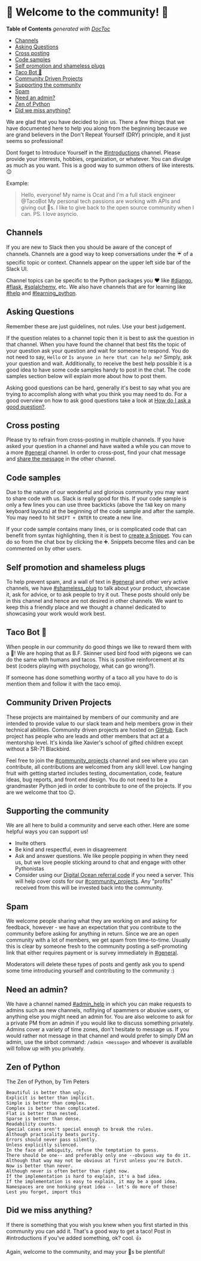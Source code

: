 
# :tada: Welcome to the community! :tada:

<!-- START doctoc generated TOC please keep comment here to allow auto update -->
<!-- DON'T EDIT THIS SECTION, INSTEAD RE-RUN doctoc TO UPDATE -->
**Table of Contents**  *generated with [DocToc](https://github.com/thlorenz/doctoc)*

- [Channels](#channels)
- [Asking Questions](#asking-questions)
- [Cross posting](#cross-posting)
- [Code samples](#code-samples)
- [Self promotion and shameless plugs](#self-promotion-and-shameless-plugs)
- [Taco Bot :taco:](#taco-bot-taco)
- [Community Driven Projects](#community-driven-projects)
- [Supporting the community](#supporting-the-community)
- [Spam](#spam)
- [Need an admin?](#need-an-admin)
- [Zen of Python](#zen-of-python)
- [Did we miss anything?](#did-we-miss-anything)

<!-- END doctoc generated TOC please keep comment here to allow auto update -->
We are glad that you have decided to join us.
There a few things that we have documented here to help you along from the beginning because we are grand believers in the Don't Repeat Yourself (DRY) principle, and it just seems so professional!  

Dont forget to Introduce Yourself in the [#introductions](https://pythondev.slack.com/messages/C07EHQYFN) channel. Please provide your interests, hobbies, organization, or whatever. You can divulge as much as you want.  This is a good way to summon others of like interests. :wink:

Example:

> Hello, everyone! My name is Ocat and I'm a full stack engineer @TacoBot My personal tech passions are working with APIs and giving out :taco:s. 
> I like to give back to the open source community when I can. PS. I love asyncio. 

## Channels

If you are new to Slack then you should be aware of the concept of channels. Channels are a good way to keep conversations under the :umbrella: of a specific topic or context. Channels appear on the upper left side bar of the Slack UI.

Channel topics can be specific to the Python packages you :heart: like [#django](https://pythondev.slack.com/messages/C0LMFRMB5), [#flask](https://pythondev.slack.com/messages/C0LN2AD7T"), [#sqlalchemy](https://pythondev.slack.com/messages/C1PB8ME48), etc. We also have channels that are for learning like [#help](https://pythondev.slack.com/messages/C07EFMZ1N) and [#learning_python](https://pythondev.slack.com/messages/C07EW4DNE). 

## Asking Questions

Remember these are just guidelines, not rules. Use your best judgement.

If the question relates to a channel topic then it is best to ask the question in that channel. When you have found the channel that best fits the topic of your question ask your question and wait for someone to respond. You do not need to say, `Hello` or `Is anyone in here that can help me?` Simply, ask your question and wait. Additionally, to receive the best help possible it is a good idea to have some code samples handy to post in the chat. The code samples section below will explain more about how to post them.

Asking good questions can be hard, generally it's best to say what you are trying to accomplish along with what you think you may need to do. For a good overview on how to ask good questions take a look at [How do I ask a good question?](https://stackoverflow.com/help/how-to-ask).

## Cross posting

Please try to refrain from cross-posting in multiple channels. If you have asked your question in a channel and have waited a while you can move to a more [#general](https://pythondev.slack.com/messages/C07EFBK3R) channel. In order to cross-post, find your chat message and [share the message](https://get.slack.help/hc/en-us/articles/203274767-Share-messages-in-Slack) in the other channel.

## Code samples

Due to the nature of our wonderful and glorious community you may want to share code with us. Slack is really good for this. If your code sample is only a few lines you can use three backticks (above the `TAB` key on many keyboard layouts) at the beginning of the code sample and after the sample. You may need to hit `SHIFT + ENTER` to create a new line.

If your code sample contains many lines, or is complicated code that can benefit from syntax highlighting, then it is best to [create a Snippet](https://get.slack.help/hc/en-us/articles/204145658-Create-a-snippet). You can do so from the chat box by clicking the :heavy_plus_sign:. Snippets become files and can be commented on by other users.

## Self promotion and shameless plugs

To help prevent spam, and a wall of text in [#general](https://pythondev.slack.com/messages/C07EFBK3R) and other very active channels, we have [#shameless_plug](https://pythondev.slack.com/messages/C3GFPUBGF) to talk about your product, showcase it, ask for advice, or to ask people to try it out. These posts should only be in this channel and hence are not desired in other channels. We want to keep this a friendly place and we thought a channel dedicated to showcasing your work would work best.

## Taco Bot :taco:

When people in our community do good things we like to reward them with a :taco:! We are hoping that as B.F. Skinner used bird food with pigeons we can do the same with humans and tacos. This is positive reinforcement at its best (coders playing with psychology, what can go wrong?). 

If someone has done something worthy of a taco all you have to do is mention them and follow it with the taco emoji. 

## Community Driven Projects

These projects are maintained by members of our community and are intended to provide value to our slack team and help members grow in their technical abilities. Community driven projects are hosted on [GitHub](https://github.com/pyslackers). Each project has people who are leads and other members that act at a mentorship level. It's kinda like Xavier's school of gifted children except without a SR-71 Blackbird.

Feel free to join the [#community_projects](https://pythondev.slack.com/messages/C2FMLUBEU) channel and see where you can contribute, all contributions are welcomed from any skill level.  Low hanging fruit with getting started includes testing, documentation, code, feature ideas, bug reports, and front end design. You do not need to be a grandmaster Python jedi in order to contribute to one of the projects. If you are we welcome that too :wink:.

## Supporting the community

We are all here to build a community and serve each other. Here are some helpful ways you can support us!

* Invite others
* Be kind and respectful, even in disagreement
* Ask and answer questions. We like people popping in when they need us, but we love people sticking around to chat and engage with other Pythonistas
* Consider using our [Digital Ocean referral code](https://m.do.co/c/457f0988c477) if you need a server. This will help cover costs for our [#community_projects](https://pythondev.slack.com/messages/C2FMLUBEU). Any "profits" received from this will be invested back into the community.

## Spam

We welcome people sharing what they are working on and asking for feedback, however - we have an expectation that you contribute to the community before asking for anything in return. Since we are an open community with a lot of members, we get spam from time-to-time. Usually this is clear by someone fresh to the community posting a self-promoting link that either requires payment or is survey immediately in [#general](https://pythondev.slack.com/messages/C07EFBK3R).

Moderators will delete these types of posts and gently ask you to spend some time introducing yourself and contributing to the community :) 

## Need an admin?

We have a channel named [#admin_help](https://pythondev.slack.com/messages/C07G55QES) in which you can make requests to admins such as new channels, nofitying of spammers or abusive users, or anything else you might need an admin for. You are also welcome to ask for a private PM from an admin if you would like to discuss something privately. Admins cover a variety of time zones, don't hesitate to message us.  If you would rather not message in that channel and would prefer to simply DM an admin, use the sirbot command: `/admin <message>` and whoever is available will follow up with you privately.

## Zen of Python

The Zen of Python, by Tim Peters

    Beautiful is better than ugly.
    Explicit is better than implicit.
    Simple is better than complex.
    Complex is better than complicated.
    Flat is better than nested.
    Sparse is better than dense.
    Readability counts.
    Special cases aren't special enough to break the rules.
    Although practicality beats purity.
    Errors should never pass silently.
    Unless explicitly silenced.
    In the face of ambiguity, refuse the temptation to guess.
    There should be one-- and preferably only one --obvious way to do it.
    Although that way may not be obvious at first unless you're Dutch.
    Now is better than never.
    Although never is often better than right now.
    If the implementation is hard to explain, it's a bad idea.
    If the implementation is easy to explain, it may be a good idea.
    Namespaces are one honking great idea -- let's do more of those!
    Lest you forget, import this

## Did we miss anything?

If there is something that you wish you knew when you first started in this community you can add it. That's a good way to get a taco! Post in #introductions if you've added something, ok? cool. :+1:

Again, welcome to the community, and may your :taco:s be plentiful!
